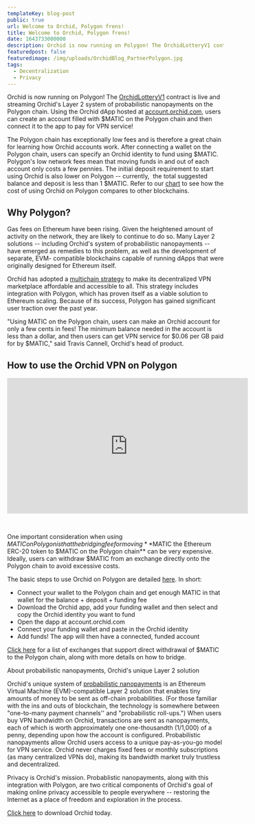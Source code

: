```yaml
---
templateKey: blog-post
public: true
url: Welcome to Orchid, Polygon frens!
title: Welcome to Orchid, Polygon frens!
date: 1643733000000
description: Orchid is now running on Polygon! The OrchidLotteryV1 contract is live and streaming Orchid’s Layer 2 system of probabilistic nanopayments on the Polygon chain.
featuredpost: false
featuredimage: /img/uploads/OrchidBlog_PartnerPolygon.jpg
tags:
  - Decentralization
  - Privacy
---
```


Orchid is now running on Polygon! The [OrchidLotteryV1](https://polygonscan.com/address/0x6db8381b2b41b74e17f5d4eb82e8d5b04dda0a82) contract is live and streaming Orchid's Layer 2 system of probabilistic nanopayments on the Polygon chain. Using the Orchid dApp hosted at [account.orchid.com](https://account.orchid.com/), users can create an account filled with $MATIC on the Polygon chain and then connect it to the app to pay for VPN service!

The Polygon chain has exceptionally low fees and is therefore a great chain for learning how Orchid accounts work. After connecting a wallet on the Polygon chain, users can specify an Orchid identity to fund using $MATIC. Polygon's low network fees mean that moving funds in and out of each account only costs a few pennies. The initial deposit requirement to start using Orchid is also lower on Polygon -- currently,  the total suggested balance and deposit is less than 1 $MATIC. Refer to our [chart](https://www.orchid.com/join) to see how the cost of using Orchid on Polygon compares to other blockchains.

## Why Polygon? 

Gas fees on Ethereum have been rising. Given the heightened amount of activity on the network, they are likely to continue to do so. Many Layer 2 solutions -- including Orchid's system of probabilistic nanopayments -- have emerged as remedies to this problem, as well as the development of separate, EVM- compatible blockchains capable of running dApps that were originally designed for Ethereum itself.

Orchid has adopted a [multichain strategy](/orchid-nanopayments-now-streaming-on-8-blockchains/) to make its decentralized VPN marketplace affordable and accessible to all. This strategy includes integration with Polygon, which has proven itself as a viable solution to Ethereum scaling. Because of its success, Polygon has gained significant user traction over the past year.

"Using MATIC on the Polygon chain, users can make an Orchid account for only a few cents in fees! The minimum balance needed in the account is less than a dollar, and then users can get VPN service for $0.06 per GB paid for by $MATIC," said Travis Cannell, Orchid's head of product.

## How to use the Orchid VPN on Polygon 

<iframe width="560" height="315" src="https://www.youtube-nocookie.com/embed/rIPcXT1UwfU" title="YouTube video player" frameborder="0" allow="accelerometer; autoplay; clipboard-write; encrypted-media; gyroscope; picture-in-picture" allowfullscreen></iframe>

&nbsp;

One important consideration when using $MATIC on Polygon is that the bridging fee for moving **$MATIC the Ethereum ERC-20 token to $MATIC on the Polygon chain** can be very expensive. Ideally, users can withdraw $MATIC from an exchange directly onto the Polygon chain to avoid excessive costs.

The basic steps to use Orchid on Polygon are detailed [here](https://orchid.com/join). In short:

- Connect your wallet to the Polygon chain and get enough MATIC in that wallet for the balance + deposit + funding fee
- Download the Orchid app, add your funding wallet and then select and copy the Orchid identity you want to fund
- Open the dapp at account.orchid.com
- Connect your funding wallet and paste in the Orchid identity
- Add funds! The app will then have a connected, funded account

[Click here](https://docs.polygon.technology/docs/faq/wallet-bridge-faq#what-are-the-list-of-supported-exchanges-on-polygon) for a list of exchanges that support direct withdrawal of $MATIC to the Polygon chain, along with more details on how to bridge.

About probabilistic nanopayments, Orchid's unique Layer 2 solution

Orchid's unique system of [probabilistic nanopayments](https://medium.com/orchid-labs/probabilistic-nanopayments-4aa423c3f22f) is an Ethereum Virtual Machine (EVM)-compatible Layer 2 solution that enables tiny amounts of money to be sent as off-chain probabilities. (For those familiar with the ins and outs of blockchain, the technology is somewhere between "one-to-many payment channels'' and "probabilistic roll-ups.") When users buy VPN bandwidth on Orchid, transactions are sent as nanopayments, each of which is worth approximately one one-thousandth (1/1,000) of a penny, depending upon how the account is configured. Probabilistic nanopayments allow Orchid users access to a unique pay-as-you-go model for VPN service. Orchid never charges fixed fees or monthly subscriptions (as many centralized VPNs do), making its bandwidth market truly trustless and decentralized.

Privacy is Orchid's mission. Probablistic nanopayments, along with this integration with Polygon, are two critical components of Orchid's goal of making online privacy accessible to people everywhere -- restoring the Internet as a place of freedom and exploration in the process.

[Click here](http://orchid.com/join) to download Orchid today.